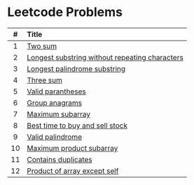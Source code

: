 # Leetcode Problems

  | # | Title |
  | :---: | :--- |
   1 | [Two sum](https://github.com/ashishdotme/code.ashish.me/blob/master/leetcode/001-two-sum.js) |
 2 | [Longest substring without repeating characters](https://github.com/ashishdotme/code.ashish.me/blob/master/leetcode/003-longest-substring-without-repeating-characters.js) |
 3 | [Longest palindrome substring](https://github.com/ashishdotme/code.ashish.me/blob/master/leetcode/005-longest-palindrome-substring.js) |
 4 | [Three sum](https://github.com/ashishdotme/code.ashish.me/blob/master/leetcode/015-three-sum.js) |
 5 | [Valid parantheses](https://github.com/ashishdotme/code.ashish.me/blob/master/leetcode/020-valid-parantheses.js) |
 6 | [Group anagrams](https://github.com/ashishdotme/code.ashish.me/blob/master/leetcode/049-group-anagrams.js) |
 7 | [Maximum subarray](https://github.com/ashishdotme/code.ashish.me/blob/master/leetcode/053-maximum-subarray.js) |
 8 | [Best time to buy and sell stock](https://github.com/ashishdotme/code.ashish.me/blob/master/leetcode/121-best-time-to-buy-and-sell-stock.js) |
 9 | [Valid palindrome](https://github.com/ashishdotme/code.ashish.me/blob/master/leetcode/125-valid-palindrome.js) |
 10 | [Maximum product subarray](https://github.com/ashishdotme/code.ashish.me/blob/master/leetcode/152-maximum-product-subarray.js) |
 11 | [Contains duplicates](https://github.com/ashishdotme/code.ashish.me/blob/master/leetcode/217-contains-duplicates.js) |
 12 | [Product of array except self](https://github.com/ashishdotme/code.ashish.me/blob/master/leetcode/238-product-of-array-except-self.js) |
